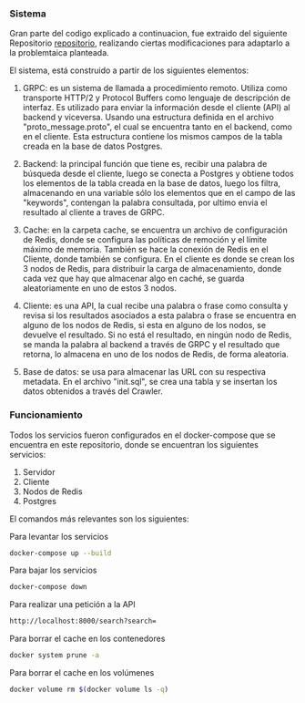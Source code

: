 ### Sistema

Gran parte del codigo explicado a continuacion, fue extraido del siguiente Repositorio [repositorio](https://github.com/Joacker/Ayu-SD-2022-2/tree/main/Ayu2/python), realizando ciertas modificaciones para adaptarlo a la problemtaica planteada.

El sistema, está construido a partir de los siguientes elementos:

1. GRPC: es un sistema de llamada a procedimiento remoto. Utiliza como transporte HTTP/2 y Protocol Buffers como lenguaje de descripción de interfaz. Es utilizado para enviar la información desde el cliente (API) al backend y viceversa. Usando una estructura definida en el archivo "proto_message.proto", el cual se encuentra tanto en el backend, como en el cliente. Esta estructura contiene los mismos campos de la tabla creada en la base de datos Postgres. 

2. Backend: la principal función que tiene es, recibir una palabra de búsqueda desde el cliente, luego se conecta a Postgres y obtiene todos los elementos de la tabla creada en la base de datos, luego los filtra, almacenando en una variable sólo los elementos que en el campo de las "keywords", contengan la palabra consultada, por ultimo envia el resultado al cliente a traves de GRPC.

3. Cache: en la carpeta cache, se encuentra un archivo de configuración de Redis, donde se configura las políticas de remoción y el límite máximo de memoria. También se hace la conexión de Redis en el Cliente, donde también se configura. En el cliente es donde se crean los 3 nodos de Redis, para distribuir la carga de almacenamiento, donde cada vez que hay que almacenar algo en caché, se guarda aleatoriamente en uno de estos 3 nodos. 

4. Cliente: es una API, la cual recibe una palabra o frase como consulta y revisa si los resultados asociados a esta palabra o frase se encuentra en alguno de los nodos de Redis, si esta en alguno de los nodos, se devuelve el resultado. Si no está el resultado, en ningún nodo de Redis, se manda la palabra al backend a través de GRPC y el resultado que retorna, lo almacena en uno de los nodos de Redis, de forma aleatoria.

5. Base de datos: se usa para almacenar las URL con su respectiva metadata. En el archivo "init.sql", se crea una tabla y se insertan los datos obtenidos a través del Crawler.

### Funcionamiento

Todos los servicios fueron configurados en el docker-compose que se encuentra en este repositorio, donde se encuentran los siguientes servicios:

1. Servidor
2. Cliente
3. Nodos de Redis
4. Postgres

El comandos más relevantes son los siguientes:

Para levantar los servicios
```sh
docker-compose up --build
```
Para bajar los servicios
```sh
docker-compose down
```

Para realizar una petición a la API
```sh
http://localhost:8000/search?search=
```

Para borrar el cache en los contenedores
```sh
docker system prune -a
```

Para borrar el cache en los volúmenes
```sh
docker volume rm $(docker volume ls -q)
```
